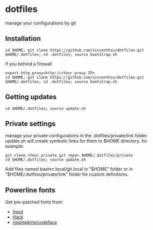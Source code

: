 # dotfiles

manage your configurations by git

## Installation

    cd $HOME; git clone https://github.com/vincenthsu/dotfiles.git $HOME/.dotfiles; cd .dotfiles; source bootstrap.sh

if you behind a firewall

    export http_proxy=http://<Your proxy IP>
    cd $HOME; git clone https://github.com/vincenthsu/dotfiles.git $HOME/.dotfiles; cd .dotfiles; source bootstrap.sh

## Getting updates

    cd $HOME/.dotfiles; source update.sh

## Private settings

manage your private configurations in the .dotfiles/private/link folder. update.sh will create symbolic links for them to $HOME directory. for example:

    git clone <Your private git repo> $HOME/.dotfiles/private
    cd $HOME/.dotfiles; source update.sh

Add files named bashrc.local/git.local in "$HOME" folder or in "$HOME/.dotfiles/private/link" folder for custom definitions.

## Powerline fonts

Get pre-patched fonts from:

* [Input](http://input.fontbureau.com)
* [Hack](http://sourcefoundry.org/hack/)
* [rissimpkins/codeface](https://github.com/chrissimpkins/codeface)

